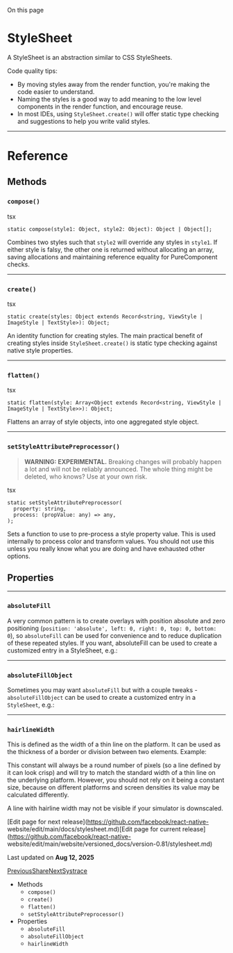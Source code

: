 On this page

# StyleSheet

A StyleSheet is an abstraction similar to CSS StyleSheets.

Code quality tips:

  * By moving styles away from the render function, you're making the code easier to understand.
  * Naming the styles is a good way to add meaning to the low level components in the render function, and encourage reuse.
  * In most IDEs, using `StyleSheet.create()` will offer static type checking and suggestions to help you write valid styles.

* * *

# Reference

## Methods​

### `compose()`​

tsx

    
    
    static compose(style1: Object, style2: Object): Object | Object[];  
    

Combines two styles such that `style2` will override any styles in `style1`.
If either style is falsy, the other one is returned without allocating an
array, saving allocations and maintaining reference equality for PureComponent
checks.

* * *

### `create()`​

tsx

    
    
    static create(styles: Object extends Record<string, ViewStyle | ImageStyle | TextStyle>): Object;  
    

An identity function for creating styles. The main practical benefit of
creating styles inside `StyleSheet.create()` is static type checking against
native style properties.

* * *

### `flatten()`​

tsx

    
    
    static flatten(style: Array<Object extends Record<string, ViewStyle | ImageStyle | TextStyle>>): Object;  
    

Flattens an array of style objects, into one aggregated style object.

* * *

### `setStyleAttributePreprocessor()`​

> **WARNING: EXPERIMENTAL.** Breaking changes will probably happen a lot and
> will not be reliably announced. The whole thing might be deleted, who knows?
> Use at your own risk.

tsx

    
    
    static setStyleAttributePreprocessor(  
      property: string,  
      process: (propValue: any) => any,  
    );  
    

Sets a function to use to pre-process a style property value. This is used
internally to process color and transform values. You should not use this
unless you really know what you are doing and have exhausted other options.

## Properties​

* * *

### `absoluteFill`​

A very common pattern is to create overlays with position absolute and zero
positioning (`position: 'absolute', left: 0, right: 0, top: 0, bottom: 0`), so
`absoluteFill` can be used for convenience and to reduce duplication of these
repeated styles. If you want, absoluteFill can be used to create a customized
entry in a StyleSheet, e.g.:

* * *

### `absoluteFillObject`​

Sometimes you may want `absoluteFill` but with a couple tweaks -
`absoluteFillObject` can be used to create a customized entry in a
`StyleSheet`, e.g.:

* * *

### `hairlineWidth`​

This is defined as the width of a thin line on the platform. It can be used as
the thickness of a border or division between two elements. Example:

This constant will always be a round number of pixels (so a line defined by it
can look crisp) and will try to match the standard width of a thin line on the
underlying platform. However, you should not rely on it being a constant size,
because on different platforms and screen densities its value may be
calculated differently.

A line with hairline width may not be visible if your simulator is downscaled.

[Edit page for next release](https://github.com/facebook/react-native-
website/edit/main/docs/stylesheet.md)[Edit page for current
release](https://github.com/facebook/react-native-
website/edit/main/website/versioned_docs/version-0.81/stylesheet.md)

Last updated on **Aug 12, 2025**

[ PreviousShare](/docs/share)[NextSystrace](/docs/systrace)

  * Methods
    * `compose()`
    * `create()`
    * `flatten()`
    * `setStyleAttributePreprocessor()`
  * Properties
    * `absoluteFill`
    * `absoluteFillObject`
    * `hairlineWidth`

